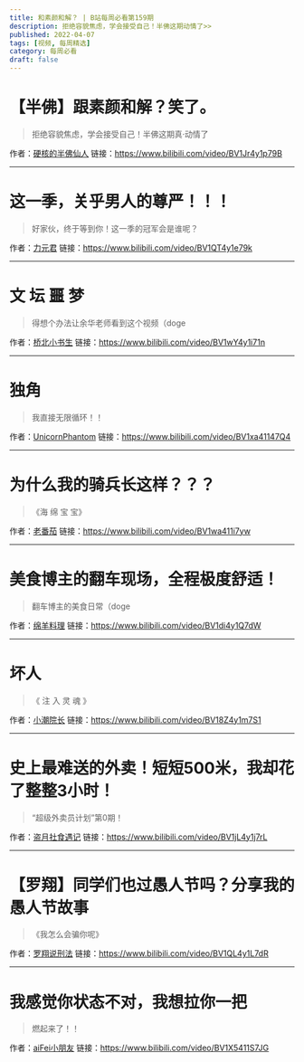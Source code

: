 ```yaml
---
title: 和素颜和解？ | B站每周必看第159期
description: 拒绝容貌焦虑，学会接受自己！半佛这期动情了>>
published: 2022-04-07
tags: [视频, 每周精选]
category: 每周必看
draft: false
---
```


# 【半佛】跟素颜和解？笑了。
> 拒绝容貌焦虑，学会接受自己！半佛这期真·动情了

作者：[硬核的半佛仙人](https://space.bilibili.com/37663924)
链接：https://www.bilibili.com/video/BV1Jr4y1p79B

---

# 这一季，关乎男人的尊严！！！
> 好家伙，终于等到你！这一季的冠军会是谁呢？

作者：[力元君](https://space.bilibili.com/19642758)
链接：https://www.bilibili.com/video/BV1QT4y1e79k

---

# 文 坛 噩 梦
> 得想个办法让余华老师看到这个视频（doge

作者：[桥北小书生](https://space.bilibili.com/169396487)
链接：https://www.bilibili.com/video/BV1wY4y1i71n

---

# 独角
> 我直接无限循环！！

作者：[UnicornPhantom](https://space.bilibili.com/451076763)
链接：https://www.bilibili.com/video/BV1xa41147Q4

---

# 为什么我的骑兵长这样？？？
> 《海 绵 宝 宝》

作者：[老番茄](https://space.bilibili.com/546195)
链接：https://www.bilibili.com/video/BV1wa411i7yw

---

# 美食博主的翻车现场，全程极度舒适！
> 翻车博主的美食日常（doge

作者：[绵羊料理](https://space.bilibili.com/18202105)
链接：https://www.bilibili.com/video/BV1di4y1Q7dW

---

# 坏人
> 《  注  入  灵  魂  》

作者：[小潮院长](https://space.bilibili.com/5970160)
链接：https://www.bilibili.com/video/BV18Z4y1m7S1

---

# 史上最难送的外卖！短短500米，我却花了整整3小时！
> “超级外卖员计划”第0期！

作者：[盗月社食遇记](https://space.bilibili.com/99157282)
链接：https://www.bilibili.com/video/BV1jL4y1j7rL

---

# 【罗翔】同学们也过愚人节吗？分享我的愚人节故事
> 《我怎么会骗你呢》

作者：[罗翔说刑法](https://space.bilibili.com/517327498)
链接：https://www.bilibili.com/video/BV1QL4y1L7dR

---

# 我感觉你状态不对，我想拉你一把
> 燃起来了！！

作者：[aiFei小朋友](https://space.bilibili.com/662908408)
链接：https://www.bilibili.com/video/BV1X5411S7JG

